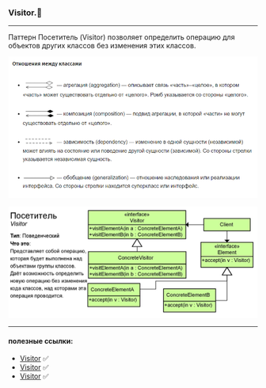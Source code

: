 ### Visitor.🤵
---
Паттерн Посетитель (Visitor) позволяет определить операцию для объектов других классов без изменения этих классов.

![Patterns](https://github.com/georgedem975/georgedem975/blob/master/assets/relationships%20between%20classes.png)

![Visitor](https://github.com/georgedem975/georgedem975/blob/master/assets/visitor.jpg)

---

#### полезные ссылки:
+ [Visitor](https://ru.wikipedia.org/wiki/Посетитель_(шаблон_проектирования)) ✅
+ [Visitor](https://habr.com/ru/post/332042/) ✅
+ [Visitor](https://metanit.com/sharp/patterns/3.11.php) ✅